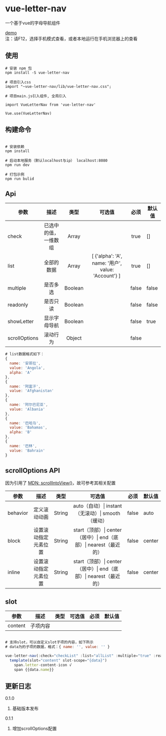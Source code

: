 # vue-letter-nav

一个基于vue的字母导航组件

[demo](https://piluohen.github.io/vue-letter-nav/index.html)<br>
注：请F12，选择手机模式查看，或者本地运行在手机浏览器上的查看

## 使用

```
# 安装 npm 包
npm install -S vue-letter-nav

# 项目引入css
import "~vue-letter-nav/lib/vue-letter-nav.css";

# 项目main.js引入组件, 全局引入

import VueLetterNav from 'vue-letter-nav'

Vue.use(VueLetterNav)

```

## 构建命令

```

# 安装依赖
npm install

# 启动本地服务（默认localhost与ip） localhost:8080
npm run dev

# 打包示例
npm run bulid

```

## Api

| 参数 | 描述 | 类型 | 可选值 | 必须 | 默认值 |
| -- |:----: | :--: | :--: | :--: | -- |
| check | 已选中的值，一维数组 | Array |  | true | [] |
| list | 全部的数据 | Array | [ {'alpha': 'A', name: '用户', value: 'Account'} ] | true | [] |
| multiple | 是否多选 | Boolean |  | false | false |
| readonly | 是否只读 | Boolean |  | false | false |
| showLetter | 显示字母导航 | Boolean |  | false | true |
| scrollOptions | 滚动行为 | Object |  | false |


```js
# list数据格式如下：
{
  name: '安哥拉',
  value: 'Angola',
  alpha: 'A'
},
{
  name: '阿富汗',
  value: 'Afghanistan'
},
{
  name: '阿尔巴尼亚',
  value: 'Albania'
},
{
  name: '巴哈马',
  value: 'Bahamas',
  alpha: 'B'
},
{
  name: '巴林',
  value: 'Bahrain'
}

```

## scrollOptions API

因为引用了 [MDN: scrollIntoView()](https://developer.mozilla.org/zh-CN/docs/Web/API/Element/scrollIntoView)，故可参考其相关配置

| 参数 | 描述 | 类型 | 可选值 | 必须 | 默认值 |
| -- |:----: | :--: | :--: | :--: | -- |
| behavior | 定义滚动动画 | String | auto（自动）\| instant（无滚动）\| smooth（缓动）| false | auto |
| block | 设置滚动指定元素位置 | String | start（顶部）\| center（居中）\| end（底部）\| nearest（最近的）| false | center |
| inline | 设置滚动指定元素位置 | String | start（顶部）\| center（居中）\| end（底部）\| nearest（最近的）| false | center |

## slot

| 参数 | 描述 | 类型 | 可选值 | 必须 | 默认值 |
| -- |:----: | :--: | :--: | :--: | -- |
| content | 子项内容 | | | | |


```js

# 支持slot，可以自定义slot子项的内容，如下所示
# data为的子项的数据，格式：{ name: '', value: '' }

vue-letter-nav(:check="checkList" :list="allList" :multiple="true" :readonly="false" @check="handleCheck")
  template(slot="content" slot-scope="{data}")
    span.letter-content-icon √
    span {{data.name}}

```

## 更新日志

0.1.0

1. 基础版本发布

0.1.1

1. 增加scrollOptions配置
